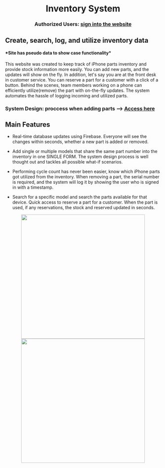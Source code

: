 <h1 align="center">Inventory System</h1>
<h3 align="center">Authorized Users: <a href="https://www.harmonicvoid.app" target="_blank">sign into the website</a> </h3> 
<h2>Create, search, log, and utilize inventory data</h2>
<h4>*Site has pseudo data to show case functionality*</h4>
<P>This website was created to keep track of iPhone parts inventory and provide stock information more easily. You can add new parts, and the updates will show on the fly. In addition, let's say you are at the front desk in customer service. You can reserve a part for a customer with a click of a button. Behind the scenes, team members working on a phone can efficiently utilize(remove) the part with on-the-fly updates. The system automates the hassle of logging incoming and utilized parts.</p>

<h3>System Design: proccess when adding parts --> <a target="_blank" href="https://lucid.app/lucidchart/eb4a1605-9c44-4cc3-b7ec-05b3db669206/edit?viewport_loc=-779%2C-1625%2C5255%2C2716%2C0_0&invitationId=inv_fee6bf28-e465-47e9-bbb8-80470353930c">Access here</a></h3>


<h2>Main Features</h2>

<ul>
  <li> Real-time database updates using Firebase. Everyone will see the changes within seconds, whether a new part is added or removed.</li>
  <p></p>
  <li> Add single or multiple models that share the same part number into the inventory in one SINGLE FORM. The system design process is well thought out and tackles all possible what-if scenarios.</li>
  <p></p>
  <li> Performing cycle count has never been easier, know which iPhone parts got utilized from the inventory. When removing a part, the serial number is required, and the system will log it by showing the user who is signed in with a timestamp.  </li>
   <p></p>
  <li> Search for a specific model and search the parts available for that device. Quick access to reserve a part for a customer. When the part is used, if any reservations, the stock and reserved updated in seconds. </li>
</ul>
<div>


<div align="center" >
 <img width="400" class="img" src="https://media4.giphy.com/media/TLAZml43ZuPLK6ZNpI/giphy.gif" />
 <img width="400" class="img" src="https://media3.giphy.com/media/k3s5BYjNapRVKurRRi/giphy.gif" />
</div>


